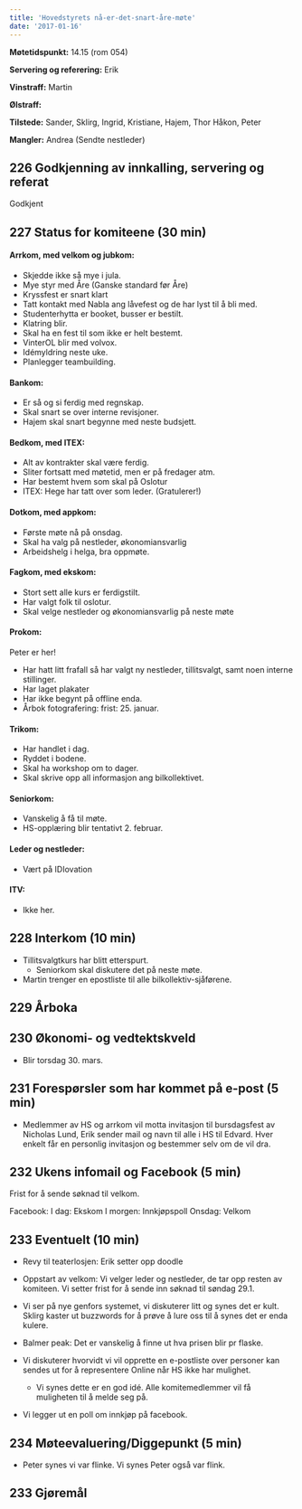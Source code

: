 ```yaml
---
title: 'Hovedstyrets nå-er-det-snart-åre-møte'
date: '2017-01-16'
---
```


**Møtetidspunkt:** 14.15 (rom 054)

**Servering og referering:** Erik

**Vinstraff:** Martin

**Ølstraff:**  

**Tilstede:** Sander, Sklirg, Ingrid, Kristiane, Hajem, Thor Håkon, Peter

**Mangler:** Andrea (Sendte nestleder)

## 226 Godkjenning av innkalling, servering og referat 

Godkjent
## 227 Status for komiteene (30 min)

#### Arrkom, med velkom og jubkom:
  - Skjedde ikke så mye i jula.
  - Mye styr med Åre (Ganske standard før Åre)
  - Kryssfest er snart klart
  - Tatt kontakt med Nabla ang låvefest og de har lyst til å bli med.
  - Studenterhytta er booket, busser er bestilt.
  - Klatring blir.
  - Skal ha en fest til som ikke er helt bestemt.
  - VinterOL blir med volvox. 
  - Idémyldring neste uke. 
  - Planlegger teambuilding.

#### Bankom:  

  - Er så og si ferdig med regnskap.
  - Skal snart se over interne revisjoner.
  - Hajem skal snart begynne med neste budsjett.

#### Bedkom, med ITEX:  

  - Alt av kontrakter skal være ferdig. 
  - Sliter fortsatt med møtetid, men er på fredager atm.
  - Har bestemt hvem som skal på Oslotur
  - ITEX: Hege har tatt over som leder. (Gratulerer!)
  

#### Dotkom, med appkom:

  - Første møte nå på onsdag. 
  - Skal ha valg på nestleder, økonomiansvarlig
  - Arbeidshelg i helga, bra oppmøte.

#### Fagkom, med ekskom:  

  - Stort sett alle kurs er ferdigstilt.
  - Har valgt folk til oslotur.
  - Skal velge nestleder og økonomiansvarlig på neste møte

#### Prokom:  

  Peter er her!  
  - Har hatt litt frafall så har valgt ny nestleder, tillitsvalgt, samt noen interne stillinger.  
  - Har laget plakater  
  - Har ikke begynt på offline enda.  
  - Årbok fotografering: frist: 25. januar.  
  
#### Trikom:  

  - Har handlet i dag.
  - Ryddet i bodene.
  - Skal ha workshop om to dager.
  - Skal skrive opp all informasjon ang bilkollektivet.

#### Seniorkom: 

  - Vanskelig å få til møte.
  - HS-opplæring blir tentativt 2. februar.

#### Leder og nestleder:  
* Vært på IDIovation
  

#### ITV: 
  - Ikke her.

## 228 Interkom (10 min) 

  - Tillitsvalgtkurs har blitt etterspurt. 
    - Seniorkom skal diskutere det på neste møte.
  - Martin trenger en epostliste til alle bilkollektiv-sjåførene.
  
## 229 Årboka

## 230 Økonomi- og vedtektskveld

  - Blir torsdag 30. mars. 

## 231 Forespørsler som har kommet på e-post (5 min) 

  - Medlemmer av HS og arrkom vil motta invitasjon til bursdagsfest av Nicholas Lund, Erik sender mail og navn til alle i HS til Edvard. Hver enkelt får en personlig invitasjon og bestemmer selv om de vil dra.


## 232 Ukens infomail og Facebook (5 min)  
  Frist for å sende søknad til velkom.

  Facebook:
  I dag: Ekskom
  I morgen: Innkjøpspoll
  Onsdag: Velkom
  
  
## 233 Eventuelt (10 min)

  - Revy til teaterlosjen: Erik setter opp doodle
  - Oppstart av velkom: Vi velger leder og nestleder, de tar opp resten av komiteen. Vi setter frist for å sende inn søknad til søndag 29.1.
  - Vi ser på nye genfors systemet, vi diskuterer litt og synes det er kult. Sklirg kaster ut buzzwords for å prøve å lure oss til å synes det er enda kulere. 
  - Balmer peak: Det er vanskelig å finne ut hva prisen blir pr flaske. 

  - Vi diskuterer hvorvidt vi vil opprette en e-postliste over personer kan sendes ut for å representere Online når HS ikke har mulighet. 
    - Vi synes dette er en god idé. Alle komitemedlemmer vil få muligheten til å melde seg på. 

  - Vi legger ut en poll om innkjøp på facebook.


## 234 Møteevaluering/Diggepunkt (5 min)

  - Peter synes vi var flinke. Vi synes Peter også var flink. 

## 233 Gjøremål
